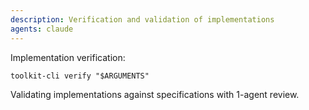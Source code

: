 ```yaml
---
description: Verification and validation of implementations
agents: claude
---
```


Implementation verification:

`toolkit-cli verify "$ARGUMENTS"`

Validating implementations against specifications with 1-agent review.
